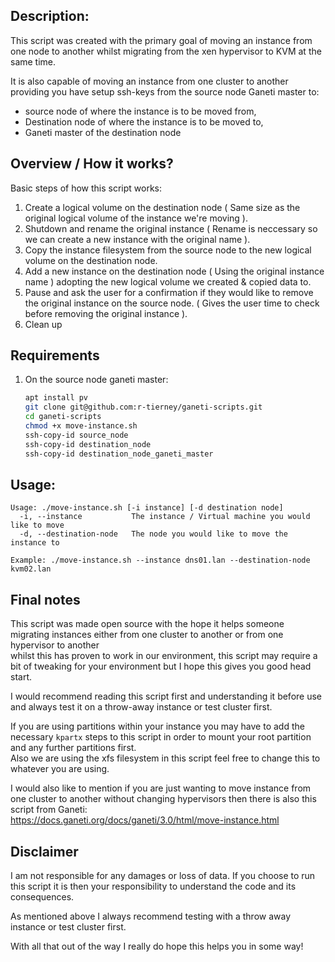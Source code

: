 ## Description:

This script was created with the primary goal of moving an instance from one node to another whilst migrating from the xen hypervisor to KVM at the same time.

It is also capable of moving an instance from one cluster to another providing you have setup ssh-keys from the source node Ganeti master to:
- source node of where the instance is to be moved from,
- Destination node of where the instance is to be moved to,
- Ganeti master of the destination node

## Overview / How it works?

Basic steps of how this script works:

1. Create a logical volume on the destination node ( Same size as the original logical volume of the instance we're moving ).
2. Shutdown and rename the original instance ( Rename is neccessary so we can create a new instance with the original name ).
3. Copy the instance filesystem from the source node to the new logical volume on the destination node.
4. Add a new instance on the destination node ( Using the original instance name ) adopting the new logical volume we created & copied data to.
5. Pause and ask the user for a confirmation if they would like to remove the original instance on the source node. ( Gives the user time to check before removing the original instance ).
6. Clean up


## Requirements

1. On the source node ganeti master:
    ```bash
    apt install pv
    git clone git@github.com:r-tierney/ganeti-scripts.git
    cd ganeti-scripts
    chmod +x move-instance.sh
    ssh-copy-id source_node
    ssh-copy-id destination_node
    ssh-copy-id destination_node_ganeti_master
    ```

## Usage:

```
Usage: ./move-instance.sh [-i instance] [-d destination node]
  -i, --instance           The instance / Virtual machine you would like to move
  -d, --destination-node   The node you would like to move the instance to

Example: ./move-instance.sh --instance dns01.lan --destination-node kvm02.lan
```

## Final notes

This script was made open source with the hope it helps someone migrating instances either from one cluster to another or from one hypervisor to another <br />
whilst this has proven to work in our environment, this script may require a bit of tweaking for your environment but I hope this gives you good head start. <br />

I would recommend reading this script first and understanding it before use and always test it on a throw-away instance or test cluster first.

If you are using partitions within your instance you may have to add the necessary `kpartx` steps to this script in order to mount your root partition and any further partitions first. <br />
Also we are using the xfs filesystem in this script feel free to change this to whatever you are using.

I would also like to mention if you are just wanting to move instance from one cluster to another without changing hypervisors then there is also this script from Ganeti: <br />
https://docs.ganeti.org/docs/ganeti/3.0/html/move-instance.html


## Disclaimer 

I am not responsible for any damages or loss of data. If you choose to run this script it is then your responsibility to understand the code and its consequences.

As mentioned above I always recommend testing with a throw away instance or test cluster first.

With all that out of the way I really do hope this helps you in some way!
